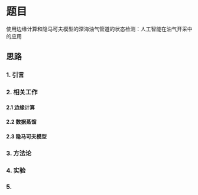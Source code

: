 # 题目

使用边缘计算和隐马可夫模型的深海油气管道的状态检测：人工智能在油气开采中的应用

## 思路

### 1. 引言

### 2. 相关工作

#### 2.1 边缘计算

#### 2.2 数据蒸馏

#### 2.3 隐马可夫模型

### 3. 方法论

### 4. 实验

### 5. 
